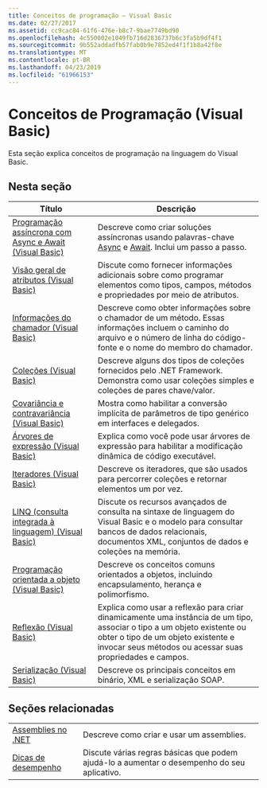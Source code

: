 ```yaml
---
title: Conceitos de programação – Visual Basic
ms.date: 02/27/2017
ms.assetid: cc9cac84-61f6-476e-b8c7-9bae7749bd90
ms.openlocfilehash: 4c550002e1049fb716d2836737b6c3fa5b9df4f1
ms.sourcegitcommit: 9b552addadfb57fab0b9e7852ed4f1f1b8a42f8e
ms.translationtype: MT
ms.contentlocale: pt-BR
ms.lasthandoff: 04/23/2019
ms.locfileid: "61966153"
---
```

# <a name="programming-concepts-visual-basic"></a>Conceitos de Programação (Visual Basic)

Esta seção explica conceitos de programação na linguagem do Visual Basic.

## <a name="in-this-section"></a>Nesta seção

|Título|Descrição|
|-----------|-----------------|
|[Programação assíncrona com Async e Await (Visual Basic)](../../../visual-basic/programming-guide/concepts/async/index.md)|Descreve como criar soluções assíncronas usando palavras-chave [Async](../../../visual-basic/language-reference/modifiers/async.md) e [Await](../../../visual-basic/language-reference/operators/await-operator.md). Inclui um passo a passo.|
|[Visão geral de atributos (Visual Basic)](../../../visual-basic/programming-guide/concepts/attributes/index.md)|Discute como fornecer informações adicionais sobre como programar elementos como tipos, campos, métodos e propriedades por meio de atributos.|
|[Informações do chamador (Visual Basic)](../../../visual-basic/programming-guide/concepts/caller-information.md)|Descreve como obter informações sobre o chamador de um método. Essas informações incluem o caminho do arquivo e o número de linha do código-fonte e o nome do membro do chamador.|
|[Coleções (Visual Basic)](../../../visual-basic/programming-guide/concepts/collections.md)|Descreve alguns dos tipos de coleções fornecidos pelo .NET Framework. Demonstra como usar coleções simples e coleções de pares chave/valor.|
|[Covariância e contravariância (Visual Basic)](../../../visual-basic/programming-guide/concepts/covariance-contravariance/index.md)|Mostra como habilitar a conversão implícita de parâmetros de tipo genérico em interfaces e delegados.|
|[Árvores de expressão (Visual Basic)](../../../visual-basic/programming-guide/concepts/expression-trees/index.md)|Explica como você pode usar árvores de expressão para habilitar a modificação dinâmica de código executável.|
|[Iteradores (Visual Basic)](../../../visual-basic/programming-guide/concepts/iterators.md)|Descreve os iteradores, que são usados para percorrer coleções e retornar elementos um por vez.|
|[LINQ (consulta integrada à linguagem) (Visual Basic)](../../../visual-basic/programming-guide/concepts/linq/index.md)|Discute os recursos avançados de consulta na sintaxe de linguagem do Visual Basic e o modelo para consultar bancos de dados relacionais, documentos XML, conjuntos de dados e coleções na memória.|
|[Programação orientada a objeto (Visual Basic)](../../../visual-basic/programming-guide/concepts/object-oriented-programming.md)|Descreve os conceitos comuns orientados a objetos, incluindo encapsulamento, herança e polimorfismo.|
|[Reflexão (Visual Basic)](../../../visual-basic/programming-guide/concepts/reflection.md)|Explica como usar a reflexão para criar dinamicamente uma instância de um tipo, associar o tipo a um objeto existente ou obter o tipo de um objeto existente e invocar seus métodos ou acessar suas propriedades e campos.|
|[Serialização (Visual Basic)](../../../visual-basic/programming-guide/concepts/serialization/index.md)|Descreve os principais conceitos em binário, XML e serialização SOAP.|

## <a name="related-sections"></a>Seções relacionadas

|||
|---|---|
|[Assemblies no .NET](../../../standard/assembly/index.md)|Descreve como criar e usar um assemblies.|
|[Dicas de desempenho](../../../framework/performance/performance-tips.md) | Discute várias regras básicas que podem ajudá-lo a aumentar o desempenho do seu aplicativo.|
